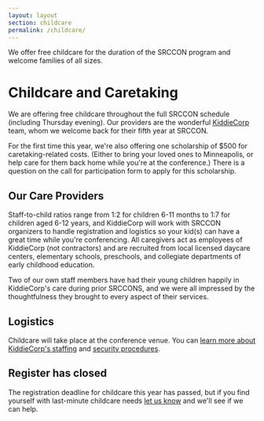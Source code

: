 ```yaml
---
layout: layout
section: childcare
permalink: /childcare/
---
```


<p class="big-lead">We offer free childcare for the duration of the SRCCON program and welcome families of all sizes.</p>

# Childcare and Caretaking

We are offering free childcare throughout the full SRCCON schedule (including Thursday evening). Our providers are the wonderful [KiddieCorp](https://www.kiddiecorp.com/)  team, whom we welcome back for their fifth year at SRCCON.

For the first time this year, we're also offering one scholarship of $500 for caretaking-related costs. (Either to bring your loved ones to Minneapolis, or help care for them back home while you're at the conference.) There is a question on the call for participation form to apply for this scholarship.

## Our Care Providers

Staff-to-child ratios range from 1:2 for children 6-11 months to 1:7 for children aged 6-12 years, and KiddieCorp will work with SRCCON organizers to handle registration and logistics so your kid(s) can have a great time while you're conferencing. All caregivers act as employees of KiddieCorp (not contractors) and are recruited from local licensed daycare centers, elementary schools, preschools, and collegiate departments of early childhood education.

Two of our own staff members have had their young children happily in KiddieCorp's care during prior SRCCONS, and we were all impressed by the thoughtfulness they brought to every aspect of their services.

## Logistics

Childcare will take place at the conference venue. You can [learn more about KiddieCorp's staffing](https://www.kiddiecorp.com/staffselect.html) and [security procedures](https://www.kiddiecorp.com/security.html).

## Register has closed

The registration deadline for childcare this year has passed, but if you find yourself with last-minute childcare needs [let us know](srccon@opennews.org) and we'll see if we can help. 
